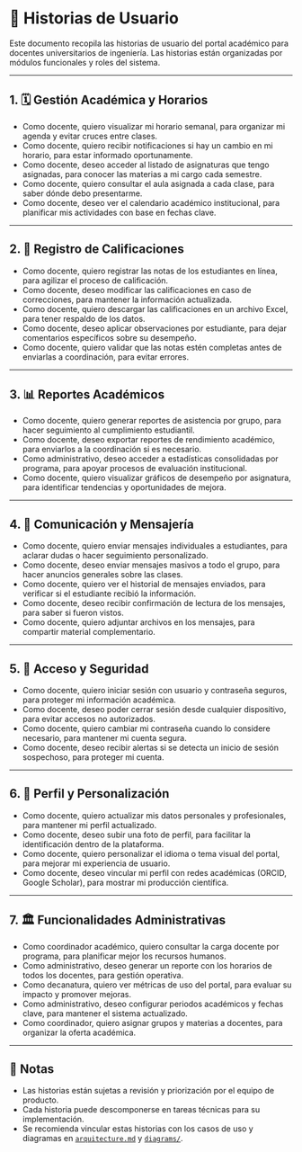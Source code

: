 # 📖 Historias de Usuario

Este documento recopila las historias de usuario del portal académico para docentes universitarios de ingeniería. Las historias están organizadas por módulos funcionales y roles del sistema.

---

## 1. 🗓️ Gestión Académica y Horarios

- Como docente, quiero visualizar mi horario semanal, para organizar mi agenda y evitar cruces entre clases.  
- Como docente, quiero recibir notificaciones si hay un cambio en mi horario, para estar informado oportunamente.  
- Como docente, deseo acceder al listado de asignaturas que tengo asignadas, para conocer las materias a mi cargo cada semestre.  
- Como docente, quiero consultar el aula asignada a cada clase, para saber dónde debo presentarme.  
- Como docente, deseo ver el calendario académico institucional, para planificar mis actividades con base en fechas clave.

---

## 2. 📝 Registro de Calificaciones

- Como docente, quiero registrar las notas de los estudiantes en línea, para agilizar el proceso de calificación.  
- Como docente, deseo modificar las calificaciones en caso de correcciones, para mantener la información actualizada.  
- Como docente, quiero descargar las calificaciones en un archivo Excel, para tener respaldo de los datos.  
- Como docente, deseo aplicar observaciones por estudiante, para dejar comentarios específicos sobre su desempeño.  
- Como docente, quiero validar que las notas estén completas antes de enviarlas a coordinación, para evitar errores.

---

## 3. 📊 Reportes Académicos

- Como docente, quiero generar reportes de asistencia por grupo, para hacer seguimiento al cumplimiento estudiantil.  
- Como docente, deseo exportar reportes de rendimiento académico, para enviarlos a la coordinación si es necesario.  
- Como administrativo, deseo acceder a estadísticas consolidadas por programa, para apoyar procesos de evaluación institucional.  
- Como docente, quiero visualizar gráficos de desempeño por asignatura, para identificar tendencias y oportunidades de mejora.

---

## 4. 💬 Comunicación y Mensajería

- Como docente, quiero enviar mensajes individuales a estudiantes, para aclarar dudas o hacer seguimiento personalizado.  
- Como docente, deseo enviar mensajes masivos a todo el grupo, para hacer anuncios generales sobre las clases.  
- Como docente, quiero ver el historial de mensajes enviados, para verificar si el estudiante recibió la información.  
- Como docente, deseo recibir confirmación de lectura de los mensajes, para saber si fueron vistos.  
- Como docente, quiero adjuntar archivos en los mensajes, para compartir material complementario.

---

## 5. 🔐 Acceso y Seguridad

- Como docente, quiero iniciar sesión con usuario y contraseña seguros, para proteger mi información académica.  
- Como docente, deseo poder cerrar sesión desde cualquier dispositivo, para evitar accesos no autorizados.  
- Como docente, quiero cambiar mi contraseña cuando lo considere necesario, para mantener mi cuenta segura.  
- Como docente, deseo recibir alertas si se detecta un inicio de sesión sospechoso, para proteger mi cuenta.

---

## 6. 👤 Perfil y Personalización

- Como docente, quiero actualizar mis datos personales y profesionales, para mantener mi perfil actualizado.  
- Como docente, deseo subir una foto de perfil, para facilitar la identificación dentro de la plataforma.  
- Como docente, quiero personalizar el idioma o tema visual del portal, para mejorar mi experiencia de usuario.  
- Como docente, deseo vincular mi perfil con redes académicas (ORCID, Google Scholar), para mostrar mi producción científica.

---

## 7. 🏛️ Funcionalidades Administrativas

- Como coordinador académico, quiero consultar la carga docente por programa, para planificar mejor los recursos humanos.  
- Como administrativo, deseo generar un reporte con los horarios de todos los docentes, para gestión operativa.  
- Como decanatura, quiero ver métricas de uso del portal, para evaluar su impacto y promover mejoras.  
- Como administrativo, deseo configurar periodos académicos y fechas clave, para mantener el sistema actualizado.  
- Como coordinador, quiero asignar grupos y materias a docentes, para organizar la oferta académica.

---

## 📌 Notas

- Las historias están sujetas a revisión y priorización por el equipo de producto.
- Cada historia puede descomponerse en tareas técnicas para su implementación.
- Se recomienda vincular estas historias con los casos de uso y diagramas en [`arquitecture.md`](arquitecture.md) y [`diagrams/`](diagrams/).

